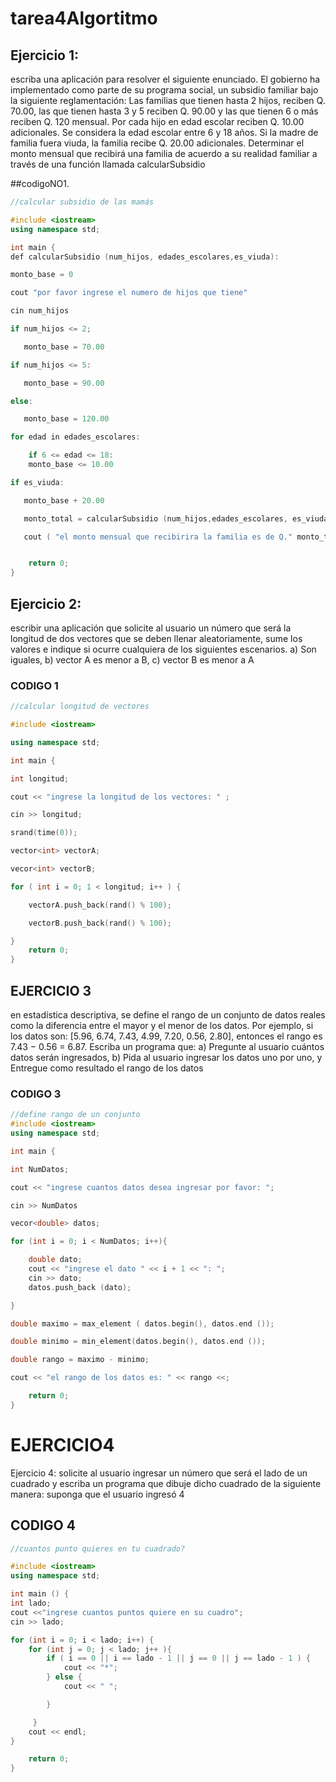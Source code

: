 # tarea4Algortitmo
## Ejercicio 1: 
escriba una aplicación para resolver el siguiente enunciado. El gobierno ha implementado
como parte de su programa social, un subsidio familiar bajo la siguiente reglamentación:
Las familias que tienen hasta 2 hijos, reciben Q. 70.00, las que tienen hasta 3 y 5 reciben Q. 90.00 y las
que tienen 6 o más reciben Q. 120 mensual. Por cada hijo en edad escolar reciben Q. 10.00 adicionales.
Se considera la edad escolar entre 6 y 18 años. Si la madre de familia fuera viuda, la familia recibe Q.
20.00 adicionales.
Determinar el monto mensual que recibirá una familia de acuerdo a su realidad familiar a través de una
función llamada calcularSubsidio

##codigoNO1.
```C++
//calcular subsidio de las mamás

#include <iostream>
using namespace std;

int main {
def calcularSubsidio (num_hijos, edades_escolares,es_viuda):

monto_base = 0

cout "por favor ingrese el numero de hijos que tiene"

cin num_hijos

if num_hijos <= 2;

   monto_base = 70.00

if num_hijos <= 5:

   monto_base = 90.00

else:

   monto_base = 120.00

for edad in edades_escolares:

    if 6 <= edad <= 18:
    monto_base <= 10.00

if es_viuda:

   monto_base + 20.00

   monto_total = calcularSubsidio (num_hijos,edades_escolares, es_viuda)

   cout ( "el monto mensual que recibirira la familia es de Q." monto_total)


    return 0;
}
```


## Ejercicio 2: 
escribir una aplicación que solicite al usuario un número que será la longitud de dos
vectores que se deben llenar aleatoriamente, sume los valores e indique si ocurre cualquiera de los
siguientes escenarios. a) Son iguales, b) vector A es menor a B, c) vector B es menor a A
### CODIGO 1

```C++
//calcular longitud de vectores

#include <iostream>

using namespace std;

int main {

int longitud;

cout << "ingrese la longitud de los vectores: " ;

cin >> longitud;

srand(time(0));

vector<int> vectorA;

vecor<int> vectorB;

for ( int i = 0; 1 < longitud; i++ ) {

    vectorA.push_back(rand() % 100);

    vectorB.push_back(rand() % 100);

}
    return 0;
}
```


## EJERCICIO 3 
 en estadística descriptiva, se define el rango de un conjunto de datos reales como la
diferencia entre el mayor y el menor de los datos.
Por ejemplo, si los datos son: [5.96, 6.74, 7.43, 4.99, 7.20, 0.56, 2.80], entonces el rango es 7.43 − 0.56
= 6.87.
Escriba un programa que:
a) Pregunte al usuario cuántos datos serán ingresados,
b) Pida al usuario ingresar los datos uno por uno, y
Entregue como resultado el rango de los datos
### CODIGO 3
```C++
//define rango de un conjunto 
#include <iostream>
using namespace std;

int main {

int NumDatos;

cout << "ingrese cuantos datos desea ingresar por favor: ";

cin >> NumDatos

vecor<double> datos;

for (int i = 0; i < NumDatos; i++){

    double dato;
    cout << "ingrese el dato " << i + 1 << ": ";
    cin >> dato;
    datos.push_back (dato);

}

double maximo = max_element ( datos.begin(), datos.end ());

double minimo = min_element(datos.begin(), datos.end ());

double rango = maximo - minimo;

cout << "el rango de los datos es: " << rango <<;

    return 0;
}
```

# EJERCICIO4
Ejercicio 4: solicite al usuario ingresar un número que será el lado de un cuadrado y escriba un
programa que dibuje dicho cuadrado de la siguiente manera: suponga que el usuario ingresó 4

## CODIGO 4
```c++
//cuantos punto quieres en tu cuadrado?

#include <iostream>
using namespace std;

int main () {
int lado;
cout <<"ingrese cuantos puntos quiere en su cuadro";
cin >> lado;

for (int i = 0; i < lado; i++) {
    for (int j = 0; j < lado; j++ ){
        if ( i == 0 || i == lado - 1 || j == 0 || j == lado - 1 ) {
            cout << "*";
        } else { 
            cout << " ";

        }

     }
    cout << endl;
}

    return 0;
}
```
